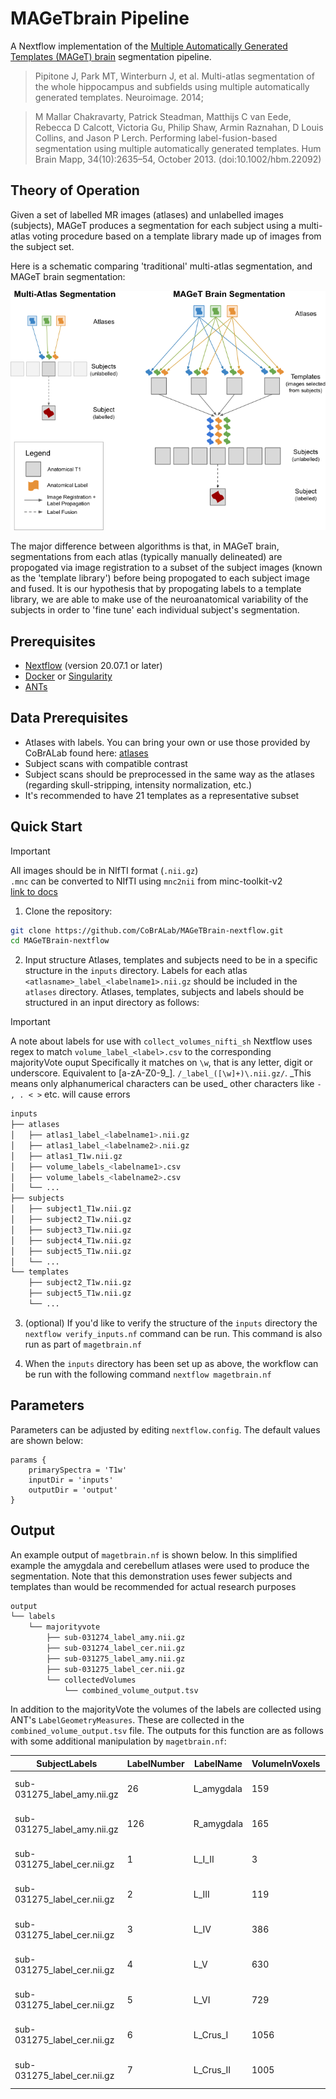 # MAGeTbrain Pipeline

A Nextflow implementation of the [Multiple Automatically Generated Templates (MAGeT) brain](https://github.com/CobraLab/MAGeTbrain) segmentation pipeline.

> Pipitone J, Park MT, Winterburn J, et al. Multi-atlas segmentation of the whole hippocampus
> and subfields using multiple automatically generated templates. Neuroimage. 2014;

> M Mallar Chakravarty, Patrick Steadman, Matthijs C van Eede, Rebecca D Calcott, Victoria Gu, Philip Shaw, Armin Raznahan, D Louis Collins, and Jason P Lerch.
> Performing label-fusion-based segmentation using multiple automatically generated templates. Hum Brain Mapp, 34(10):2635–54, October 2013. (doi:10.1002/hbm.22092)

## Theory of Operation

Given a set of labelled MR images (atlases) and
unlabelled images (subjects), MAGeT produces a segmentation for each subject
using a multi-atlas voting procedure based on a template library made up of images from the subject set.

Here is a schematic comparing 'traditional' multi-atlas segmentation, and MAGeT brain segmentation:

![Multi-atlas and MAGeT brain operation schematic](assets/MA-MAGeTBrain-Schematic.png "Schematic")

The major difference between algorithms is that, in MAGeT brain, segmentations from each atlas
(typically manually delineated) are propogated via image registration to a subset of
the subject images (known as the 'template library') before being propogated to each subject
image and fused. It is our hypothesis that by propogating labels to a template library,
we are able to make use of the neuroanatomical variability of the subjects in order to 'fine tune'
each individual subject's segmentation.

## Prerequisites

- [Nextflow](https://www.nextflow.io/) (version 20.07.1 or later)
- [Docker](https://www.docker.com/) or [Singularity](https://sylabs.io/singularity/)
- [ANTs](https://github.com/ANTsX/ANTs)

## Data Prerequisites

- Atlases with labels. You can bring your own or use those provided by CoBrALab found here: [atlases](https://github.com/CoBrALab/atlases)
- Subject scans with compatible contrast
- Subject scans should be preprocessed in the same way as the atlases
  (regarding skull-stripping, intensity normalization, etc.)
- It's recommended to have 21 templates as a representative subset

## Quick Start

> [!IMPORTANT]  
> All images should be in NIfTI format (`.nii.gz`)  
> `.mnc` can be converted to NIfTI using `mnc2nii` from minc-toolkit-v2  
> [link to docs](https://bic-mni.github.io/man-pages/man/mnc2nii)

1. Clone the repository:

```bash
git clone https://github.com/CoBrALab/MAGeTBrain-nextflow.git
cd MAGeTBrain-nextflow
```

2. Input structure
   Atlases, templates and subjects need to be in a specific structure in the `inputs` directory.
   Labels for each atlas `<atlasname>_label_<labelname1>.nii.gz` should be included in the `atlases` directory.
   Atlases, templates, subjects and labels should be structured in an input directory as follows:

> [!IMPORTANT]  
> A note about labels for use with `collect_volumes_nifti_sh`
> Nextflow uses regex to match `volume_label_<label>.csv` to the corresponding majorityVote ouput
> Specifically it matches on `\w`, that is any letter, digit or underscore. Equivalent to [a-zA-Z0-9_].
> `/_label_([\w]+)\.nii.gz/`.
> \_This means only alphanumerical characters can be used\_
> other characters like `-  , . < >` etc. will cause errors

```bash
inputs
├── atlases
│   ├── atlas1_label_<labelname1>.nii.gz
│   ├── atlas1_label_<labelname2>.nii.gz
│   ├── atlas1_T1w.nii.gz
│   ├── volume_labels_<labelname1>.csv
│   ├── volume_labels_<labelname2>.csv
│   └── ...
├── subjects
│   ├── subject1_T1w.nii.gz
│   ├── subject2_T1w.nii.gz
│   ├── subject3_T1w.nii.gz
│   ├── subject4_T1w.nii.gz
│   ├── subject5_T1w.nii.gz
│   └── ...
└── templates
    ├── subject2_T1w.nii.gz
    ├── subject5_T1w.nii.gz
    └── ...
```

3. (optional) If you'd like to verify the structure of the `inputs` directory the `nextflow verify_inputs.nf`
   command can be run. This command is also run as part of `magetbrain.nf`

4. When the `inputs` directory has been set up as above,
   the workflow can be run with the following command `nextflow magetbrain.nf`

## Parameters

Parameters can be adjusted by editing `nextflow.config`.
The default values are shown below:

```
params {
    primarySpectra = 'T1w'
    inputDir = 'inputs'
    outputDir = 'output'
}
```

## Output

An example output of `magetbrain.nf` is shown below.
In this simplified example the amygdala and cerebellum atlases were used to produce the segmentation.
Note that this demonstration uses fewer subjects and templates than would be recommended for actual
research purposes

```bash
output
└── labels
    └── majorityvote
        ├── sub-031274_label_amy.nii.gz
        ├── sub-031274_label_cer.nii.gz
        ├── sub-031275_label_amy.nii.gz
        ├── sub-031275_label_cer.nii.gz
        └── collectedVolumes
            └── combined_volume_output.tsv
```

In addition to the majorityVote the volumes of the labels are collected using ANT's `LabelGeometryMeasures`.
These are collected in the `combined_volume_output.tsv` file.
The outputs for this function are as follows with some additional manipulation by `magetbrain.nf`:

| SubjectLabels               | LabelNumber | LabelName  | VolumeInVoxels | VolumeInMillimeters | SurfaceAreaInMillimetersSquared | Eccentricity | Elongation | Roundness | Flatness       | Centroid                      | AxesLengths                 | BoundingBox              |
| --------------------------- | ----------- | ---------- | -------------- | ------------------- | ------------------------------- | ------------ | ---------- | --------- | -------------- | ----------------------------- | --------------------------- | ------------------------ |
| sub-031275_label_amy.nii.gz | 26          | L_amygdala | 159            | 1272.000000         | 700.123091                      | 0.687735     | 1.173662   | 0.810901  | 2.080693       | [24.4721, -15.6447, -8.4358]  | [7.3500, 15.2932, 17.9490]  | [28, 63, 50, 36, 70, 57] |
| sub-031275_label_amy.nii.gz | 126         | R_amygdala | 165            | 1320.000000         | 695.146695                      | 0.844847     | 1.367161   | 0.837125  | 1.791465       | [-18.3960, -11.7693, -6.5362] | [7.6773, 13.7536, 18.8034]  | [49, 63, 51, 59, 69, 58] |
| sub-031275_label_cer.nii.gz | 1           | L_I_II     | 3              | 24.000000           | 33.933824                       | 0.997651     | 3.820754   | 1.185747  | 4204927.244023 | [2.0291, 6.1486, -28.3473]    | [0.0000, 2.1352, 8.1580]    | [42, 52, 47, 43, 53, 49] |
| sub-031275_label_cer.nii.gz | 2           | L_III      | 119            | 952.000000          | 691.554020                      | 0.975030     | 2.122034   | 0.676731  | 2.229119       | [6.7937, 7.2466, -27.6651]    | [5.6990, 12.7037, 26.9577]  | [35, 48, 45, 43, 58, 53] |
| sub-031275_label_cer.nii.gz | 3           | L_IV       | 386            | 3088.000000         | 1588.463573                     | 0.993717     | 2.989118   | 0.645592  | 1.611969       | [11.7454, 9.5389, -26.7099]   | [8.8352, 14.2420, 42.5711]  | [31, 44, 42, 43, 60, 56] |
| sub-031275_label_cer.nii.gz | 4           | L_V        | 630            | 5040.000000         | 2244.652713                     | 0.996707     | 3.511840   | 0.633318  | 1.140233       | [16.9547, 15.6565, -32.3521]  | [12.9096, 14.7199, 51.6940] | [27, 39, 41, 43, 60, 54] |
| sub-031275_label_cer.nii.gz | 5           | L_VI       | 729            | 5832.000000         | 2740.769300                     | 0.990676     | 2.709235   | 0.571685  | 1.757259       | [21.1760, 25.2954, -36.7663]  | [11.6904, 20.5431, 55.6560] | [25, 34, 40, 42, 58, 48] |
| sub-031275_label_cer.nii.gz | 6           | L_Crus_I   | 1056           | 8448.000000         | 4040.455378                     | 0.980065     | 2.243498   | 0.496466  | 2.344949       | [31.6046, 27.4819, -41.2604]  | [11.2453, 26.3697, 59.1605] | [19, 30, 38, 42, 56, 46] |
| sub-031275_label_cer.nii.gz | 7           | L_Crus_II  | 1005           | 8040.000000         | 3930.752935                     | 0.989745     | 2.645862   | 0.493756  | 1.617023       | [23.8352, 34.2780, -49.6458]  | [14.6968, 23.7651, 62.8792] | [20, 29, 33, 42, 56, 42] |
